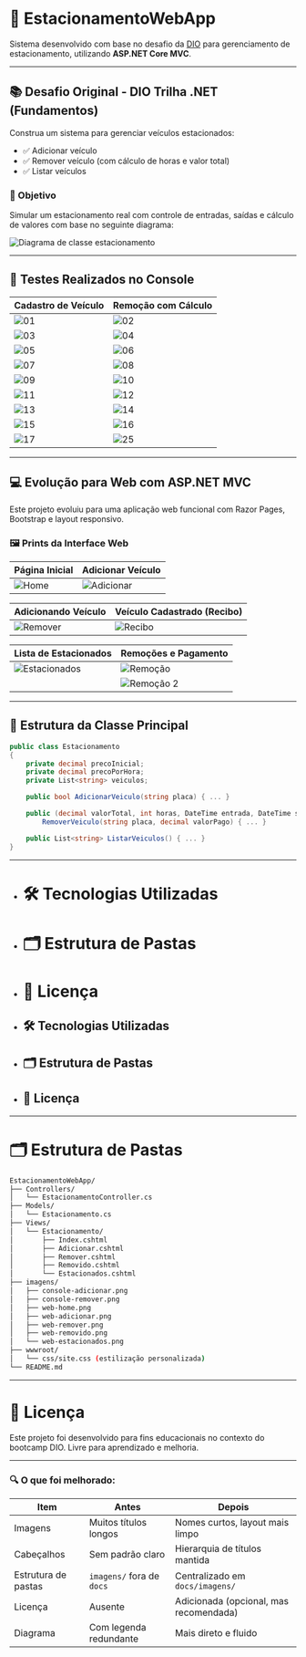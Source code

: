 # 🚗 EstacionamentoWebApp

Sistema desenvolvido com base no desafio da [DIO](https://www.dio.me) para gerenciamento de estacionamento, utilizando **ASP.NET Core MVC**.

---

## 📚 Desafio Original - DIO Trilha .NET (Fundamentos)

Construa um sistema para gerenciar veículos estacionados:

- ✅ Adicionar veículo  
- ✅ Remover veículo (com cálculo de horas e valor total)  
- ✅ Listar veículos

### 🎯 Objetivo

Simular um estacionamento real com controle de entradas, saídas e cálculo de valores com base no seguinte diagrama:

![Diagrama de classe estacionamento](EstacionamentoWebApp/docs/imagens/diagrama_classe_estacionamento.png)

---

## 🧪 Testes Realizados no Console

| Cadastro de Veículo | Remoção com Cálculo |
|---------------------|---------------------|
| ![01](EstacionamentoWebApp/docs/imagens/01.png) | ![02](EstacionamentoWebApp/docs/imagens/02.png) |
| ![03](EstacionamentoWebApp/docs/imagens/03.png) | ![04](EstacionamentoWebApp/docs/imagens/04.png) |
| ![05](EstacionamentoWebApp/docs/imagens/05.png) | ![06](EstacionamentoWebApp/docs/imagens/06.png) |
| ![07](EstacionamentoWebApp/docs/imagens/07.png) | ![08](EstacionamentoWebApp/docs/imagens/08.png) |
| ![09](EstacionamentoWebApp/docs/imagens/09.png) | ![10](EstacionamentoWebApp/docs/imagens/10.png) |
| ![11](EstacionamentoWebApp/docs/imagens/11.png) | ![12](EstacionamentoWebApp/docs/imagens/12.png) |
| ![13](EstacionamentoWebApp/docs/imagens/13.png) | ![14](EstacionamentoWebApp/docs/imagens/14.png) |
| ![15](EstacionamentoWebApp/docs/imagens/15.png) | ![16](EstacionamentoWebApp/docs/imagens/16.png) |
| ![17](EstacionamentoWebApp/docs/imagens/17.png) | ![25](EstacionamentoWebApp/docs/imagens/25.png) |

---

## 💻 Evolução para Web com ASP.NET MVC

Este projeto evoluiu para uma aplicação web funcional com Razor Pages, Bootstrap e layout responsivo.

### 🖼️ Prints da Interface Web

| Página Inicial    | Adicionar Veículo  |
|-------------------|--------------------|
| ![Home](EstacionamentoWebApp/docs/imagens/18.png) | ![Adicionar](EstacionamentoWebApp/docs/imagens/19.png) |

| Adicionando Veículo   | Veículo Cadastrado (Recibo) |
|-----------------------|-----------------------------|
| ![Remover](EstacionamentoWebApp/docs/imagens/20.png) | ![Recibo](EstacionamentoWebApp/docs/imagens/21.png) |

| Lista de Estacionados | Remoções e Pagamento  |
|-----------------------|----------------------|
| ![Estacionados](EstacionamentoWebApp/docs/imagens/22.png) | ![Remoção](EstacionamentoWebApp/docs/imagens/23.png) |
|                       | ![Remoção 2](EstacionamentoWebApp/docs/imagens/24.png) |

---

## 🧱 Estrutura da Classe Principal

```csharp
public class Estacionamento
{
    private decimal precoInicial;
    private decimal precoPorHora;
    private List<string> veiculos;

    public bool AdicionarVeiculo(string placa) { ... }

    public (decimal valorTotal, int horas, DateTime entrada, DateTime saida, decimal troco)?
        RemoverVeiculo(string placa, decimal valorPago) { ... }

    public List<string> ListarVeiculos() { ... }
}

```

---

- # 🛠️ Tecnologias Utilizadas
- # 🗂️ Estrutura de Pastas
- # 📄 Licença
+ ## 🛠️ Tecnologias Utilizadas
+ ## 🗂️ Estrutura de Pastas
+ ## 📄 Licença


---

# 🗂️ Estrutura de Pastas

```bash
EstacionamentoWebApp/
├── Controllers/
│   └── EstacionamentoController.cs
├── Models/
│   └── Estacionamento.cs
├── Views/
│   └── Estacionamento/
│       ├── Index.cshtml
│       ├── Adicionar.cshtml
│       ├── Remover.cshtml
│       ├── Removido.cshtml
│       └── Estacionados.cshtml
├── imagens/
│   ├── console-adicionar.png
│   ├── console-remover.png
│   ├── web-home.png
│   ├── web-adicionar.png
│   ├── web-remover.png
│   ├── web-removido.png
│   └── web-estacionados.png
├── wwwroot/
│   └── css/site.css (estilização personalizada)
└── README.md
```
---
# 📄 Licença
Este projeto foi desenvolvido para fins educacionais no contexto do bootcamp DIO. Livre para aprendizado e melhoria.


---

### 🔍 O que foi melhorado:

| Item | Antes | Depois |
|------|-------|--------|
| Imagens | Muitos títulos longos | Nomes curtos, layout mais limpo |
| Cabeçalhos | Sem padrão claro | Hierarquia de títulos mantida |
| Estrutura de pastas | `imagens/` fora de `docs` | Centralizado em `docs/imagens/` |
| Licença | Ausente | Adicionada (opcional, mas recomendada) |
| Diagrama | Com legenda redundante | Mais direto e fluido |


